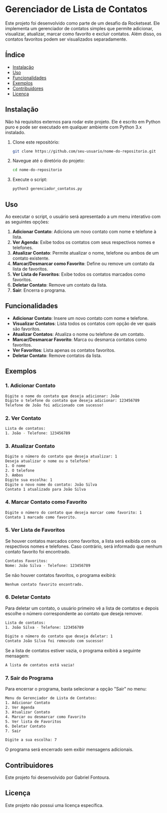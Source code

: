 # Gerenciador de Lista de Contatos

Este projeto foi desenvolvido como parte de um desafio da Rocketseat. Ele implementa um gerenciador de contatos simples que permite adicionar, visualizar, atualizar, marcar como favorito e excluir contatos. Além disso, os contatos favoritos podem ser visualizados separadamente.

## Índice

- [Instalação](#instalação)
- [Uso](#uso)
- [Funcionalidades](#funcionalidades)
- [Exemplos](#exemplos)
- [Contribuidores](#contribuidores)
- [Licença](#licença)

## Instalação

Não há requisitos externos para rodar este projeto. Ele é escrito em Python puro e pode ser executado em qualquer ambiente com Python 3.x instalado.

1. Clone este repositório:

    ```bash
    git clone https://github.com/seu-usuario/nome-do-repositorio.git
    ```

2. Navegue até o diretório do projeto:

    ```bash
    cd nome-do-repositorio
    ```

3. Execute o script:

    ```bash
    python3 gerenciador_contatos.py
    ```

## Uso

Ao executar o script, o usuário será apresentado a um menu interativo com as seguintes opções:

1. **Adicionar Contato**: Adiciona um novo contato com nome e telefone à lista.
2. **Ver Agenda**: Exibe todos os contatos com seus respectivos nomes e telefones.
3. **Atualizar Contato**: Permite atualizar o nome, telefone ou ambos de um contato existente.
4. **Marcar/Desmarcar como Favorito**: Define ou remove um contato da lista de favoritos.
5. **Ver Lista de Favoritos**: Exibe todos os contatos marcados como favoritos.
6. **Deletar Contato**: Remove um contato da lista.
7. **Sair**: Encerra o programa.

## Funcionalidades

- **Adicionar Contato**: Insere um novo contato com nome e telefone.
- **Visualizar Contatos**: Lista todos os contatos com opção de ver quais são favoritos.
- **Atualizar Contatos**: Atualiza o nome ou telefone de um contato.
- **Marcar/Desmarcar Favorito**: Marca ou desmarca contatos como favoritos.
- **Ver Favoritos**: Lista apenas os contatos favoritos.
- **Deletar Contato**: Remove contatos da lista.

## Exemplos

### 1. Adicionar Contato
```bash
Digite o nome do contato que deseja adicionar: João
Digite o telefone do contato que deseja adicionar: 123456789
Telefone de João foi adicionado com sucesso!
```
### 2. Ver Contato
```bash
Lista de contatos:
1. João - Telefone: 123456789
```
### 3. Atualizar Contato
```bash
Digite o número do contato que deseja atualizar: 1
Deseja atualizar o nome ou o telefone?
1. O nome
2. O telefone
3. Ambos
Digite sua escolha: 1
Digite o novo nome do contato: João Silva
Contato 1 atualizado para João Silva
```
### 4. Marcar Contato como Favorito
```bash
Digite o número do contato que deseja marcar como favorito: 1
Contato 1 marcado como favorito.
```
### 5. Ver Lista de Favoritos
Se houver contatos marcados como favoritos, a lista será exibida com os respectivos nomes e telefones. Caso contrário, será informado que nenhum contato favorito foi encontrado.
```bash
Contatos Favoritos:
Nome: João Silva - Telefone: 123456789
```
Se não houver contatos favoritos, o programa exibirá:

```bash
Nenhum contato favorito encontrado.
```

### 6. Deletar Contato
Para deletar um contato, o usuário primeiro vê a lista de contatos e depois escolhe o número correspondente ao contato que deseja remover.
```bash
Lista de contatos:
1. João Silva - Telefone: 123456789

Digite o número do contato que deseja deletar: 1
Contato João Silva foi removido com sucesso!
```

Se a lista de contatos estiver vazia, o programa exibirá a seguinte mensagem:

```bash
A lista de contatos está vazia!
```
### 7. Sair do Programa
Para encerrar o programa, basta selecionar a opção "Sair" no menu:

```bash
Menu do Gerenciador de Lista de Contatos:
1. Adicionar Contato
2. Ver Agenda
3. Atualizar Contato
4. Marcar ou desmarcar como Favorito
5. Ver lista de Favoritos
6. Deletar Contato
7. Sair

Digite a sua escolha: 7
```

O programa será encerrado sem exibir mensagens adicionais.

## Contribuidores

Este projeto foi desenvolvido por Gabriel Fontoura.

## Licença

Este projeto não possui uma licença específica.